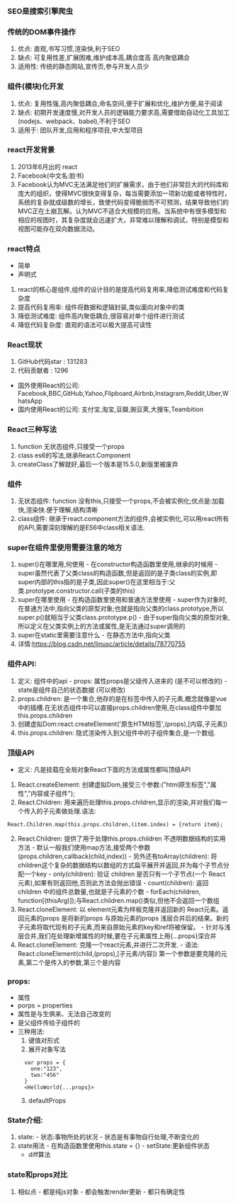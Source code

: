 ### SEO是搜索引擎爬虫
### 传统的DOM事件操作
  1. 优点: 直观,书写习惯,渲染快,利于SEO
  2. 缺点: 可复用性差,扩展困难,维护成本高,耦合度高  高内聚低耦合
  3. 适用性: 传统的静态网站,宣传页,参与开发人员少
### 组件(模块)化开发
  1. 优点: 复用性强,高内聚低耦合,命名空间,便于扩展和优化,维护方便,易于阅读
  2. 缺点: 初期开发速度慢,对开发人员的逻辑能力要求高,需要借助自动化工具加工(nodejs、webpack、babel),不利于SEO
  3. 适用于: 团队开发,应用和程序项目,中大型项目
### react开发背景
  1. 2013年6月出的 react
  2. Facebook(中文名:脸书)
  3. Facebook认为MVC无法满足他们的扩展需求，由于他们非常巨大的代码库和庞大的组织，使得MVC很快变得复杂，每当需要添加一项新功能或者特性时，系统的复杂就成级数的增长，致使代码变得脆弱而不可预测，结果导致他们的MVC正在土崩瓦解。认为MVC不适合大规模的应用。当系统中有很多模型和相应的视图时，其复杂度就会迅速扩大，非常难以理解和调试，特别是模型和视图可能存在双向数据流动。

### react特点
  - 简单
  - 声明式
  1. react的核心是组件,组件的设计目的是提高代码复用率,降低测试难度和代码复杂度
  2. 提高代码复用率: 组件将数据和逻辑封装,类似面向对象中的类
  3. 降低测试难度: 组件高内聚低耦合,很容易对单个组件进行测试
  4. 降低代码复杂度: 直观的语法可以极大提高可读性

### React现状
  1. GitHub代码star : 131283
  2. 代码贡献者 : 1296
  - 国外使用React的公司: Facebook,BBC,GitHub,Yahoo,Flipboard,Airbnb,Instagram,Reddit,Uber,WhatsApp
  - 国内使用React的公司: 支付宝,淘宝,豆瓣,豌豆荚,大搜车,Teambition

### React三种写法
  1. function 无状态组件,只接受一个props
  2. class  es6的写法,继承React.Component
  3. createClass了解就好,最后一个版本是15.5.0,新版里被废弃

### 组件
  1. 无状态组件: function   没有this,只接受一个props,不会被实例化;优点是:加载快,渲染快.便于理解,结构清晰
  2. class组件: 继承于react.component方法的组件,会被实例化,可以用react所有的API,需要深刻理解的是ES6中class相关语法.

### super在组件里使用需要注意的地方
  1. super()在哪里用,何使用
    - 在constructor构造函数里使用,继承的时候用
    - super虽然代表了父类class的构造函数,但是返回的是子类class的实例,即super内部的this指的是子类,因此super()在这里相当于:父类.prototype.constructor.call(子类的this)
  2. super在哪里使用
    - 在构造函数里使用和普通方法里使用
    - super作为对象时,在普通方法中,指向父类的原型对象;也就是指向父类的class.prototype,所以super.p()就相当于父类class.prototype.p()
    - 由于super指向父类的原型对象,所以定义在父类实例上的方法或属性,是无法通过super调用的
  3. super在static里需要注意什么
    - 在静态方法中,指向父类
  4. 详情:https://blog.csdn.net/linusc/article/details/78770755

### 组件API:
  1. 定义: 组件中的api
    - props: 属性props是父级传入进来的  (是不可以修改的)
    - state是组件自己的状态数据  (可以修改)
  2. props.children: 是一个集合,他存的是在标签中传入的子元素,概念就像是vue中的插槽.在无状态组件中可以直接props.children使用,在class组件中要加this.props.children
  3. 创建虚拟Dom:react.createElement('原生HTMl标签',(props),[内容,子元素])
  4. this.props.children:  隐式渲染传入到父组件中的子组件集合,是一个数组.

### 顶级API
  - 定义: 凡是挂载在全局对象React下面的方法或属性都叫顶级API
  1. React.createElement: 创建虚拟Dom,接受三个参数:("html原生标签","属性","内容或子组件");
  2. React.Children: 用来遍历处理this.props.children,显示的渲染,并对我们每一个传入的子元素做处理.语法: 
```
React.Children.map(this.props.children,(item.index) = {return item};
```
  2. React.Children: 提供了用于处理this.props.children 不透明数据结构的实用方法
    - 默认一般我们使用map方法,接受两个参数(props.children,callback(child,index))
    - 另外还有toArray(children): 将children这个复杂的数据结构以数组的方式扁平展开并返回,并为每个子节点分配一个key
    - only(children): 验证 children 是否只有一个子节点(一个 React 元素),如果有则返回他,否则此方法会抛出错误
    - count(children): 返回 children 中的组件总数量,也就是子元素的个数
    - forEach(children, function[(thisArg)]);与React.children.map()类似,但他不会返回一个数组
  3. React.cloneElement: 以 element元素为样板克隆并返回新的 React元素。返回元素的props 是将新的props 与原始元素的props 浅层合并后的结果。新的子元素将取代现有的子元素,而来自原始元素的key和ref将被保留。
    - 针对与浅层合并,我们在处理新增属性的时候,要在子元素属性上用{...props}深合并
  3. React.cloneElement: 克隆一个react元素,并进行二次开发.
    - 语法: React.cloneElement(child,(props),[子元素/内容])   第一个参数是要克隆的元素,第二个是传入的参数,第三个是内容

### props:
  - 属性
  - porps = properties
  - 属性是与生俱来、无法自己改变的
  - 是父组件传给子组件的
  - 三种用法:
    1. 键值对形式
    2. 展开对象写法
      ```
        var props = {
          one:"123",
          two:"456"
        }
        <HelloWorld{...props}>
      ```
    3. defaultProps

### State介绍:
  1. state:
    - 状态:事物所处的状况
    - 状态是有事物自行处理,不断变化的
  2. state用法
    - 在构造函数里使用this.state = {}
    - setState:更新组件状态
      - diff算法
### state和props对比
  1. 相似点
    - 都是纯js对象
    - 都会触发render更新
    - 都只有确定性